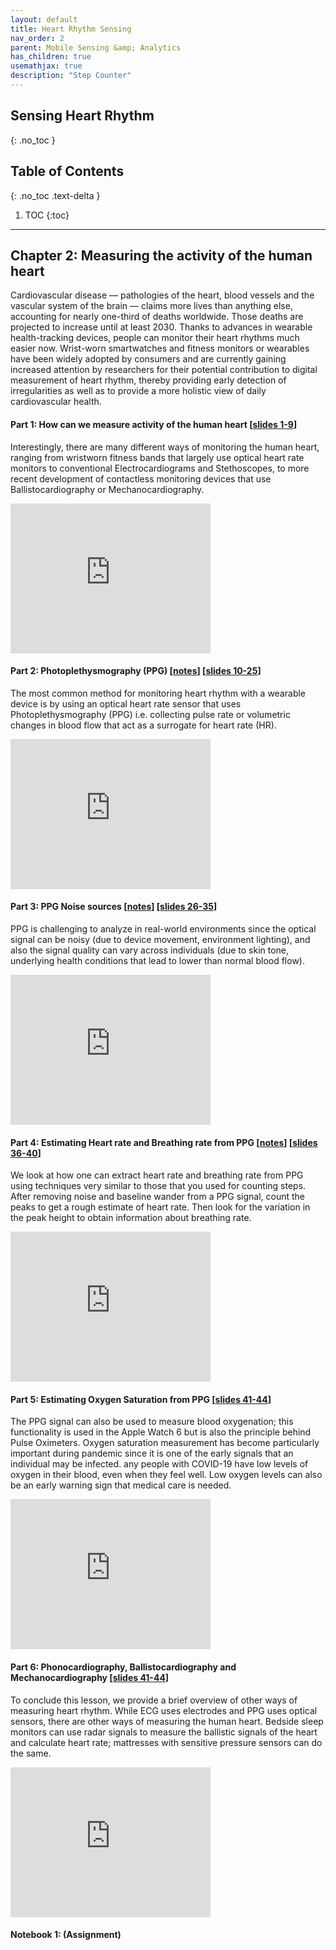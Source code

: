 ```yaml
---
layout: default
title: Heart Rhythm Sensing
nav_order: 2
parent: Mobile Sensing &amp; Analytics
has_children: true
usemathjax: true
description: "Step Counter"
---
```

## Sensing Heart Rhythm
{: .no_toc }

## Table of Contents
{: .no_toc .text-delta }

1. TOC
{:toc}
---

## Chapter 2: Measuring the activity of the human heart 

Cardiovascular disease — pathologies of the heart, blood vessels and the vascular system of the brain — claims more lives than anything else, accounting for nearly one-third of deaths worldwide. Those deaths are projected to increase until at least 2030. Thanks to advances in wearable health-tracking devices, people can monitor their heart rhythms much easier now. Wrist-worn smartwatches and fitness monitors or wearables have been widely adopted by consumers and are currently gaining increased attention by researchers for their potential contribution to digital measurement of heart rhythm, thereby providing early detection of irregularities as well as to provide a more holistic view of daily cardiovascular health.

#### Part 1:  How can we measure activity of the human heart [[slides 1-9](https://drive.google.com/file/d/0Bw0KEeNzOgzFLWpBMnV5cHNCYzA/view?usp=sharing&resourcekey=0-wID7JSxr1I4jmcmoAzvfgw)]

Interestingly, there are many different ways of monitoring the human heart, ranging from wristworn fitness bands that largely use optical heart rate monitors to conventional Electrocardiograms and Stethoscopes, to more recent development of contactless monitoring devices that use Ballistocardiography or Mechanocardiography.

<iframe width="320" height="240" src="https://www.youtube.com/embed/1rDx3fZXjXQ" title="YouTube video player" frameborder="0" allow="accelerometer; autoplay; clipboard-write; encrypted-media; gyroscope; picture-in-picture" allowfullscreen></iframe>

#### Part 2: Photoplethysmography (PPG) [[notes](ch4-ppg.html)] [[slides 10-25](https://drive.google.com/file/d/0Bw0KEeNzOgzFLWpBMnV5cHNCYzA/view?usp=sharing&resourcekey=0-wID7JSxr1I4jmcmoAzvfgw)]

The most common method for monitoring heart rhythm with a wearable device is by using an optical heart rate sensor that uses Photoplethysmography (PPG) i.e. collecting pulse rate or volumetric changes in blood flow that act as a surrogate for heart rate (HR).

<iframe width="320" height="240" src="https://www.youtube.com/embed/t00XbGrDQAk" title="YouTube video player" frameborder="0" allow="accelerometer; autoplay; clipboard-write; encrypted-media; gyroscope; picture-in-picture" allowfullscreen></iframe>

#### Part 3: PPG Noise sources [[notes](ch4-ppg.html)] [[slides 26-35](https://drive.google.com/file/d/0Bw0KEeNzOgzFLWpBMnV5cHNCYzA/view?usp=sharing&resourcekey=0-wID7JSxr1I4jmcmoAzvfgw)]

PPG is challenging to analyze in real-world environments since the optical signal can be noisy (due to device movement, environment lighting), and also the signal quality can vary across individuals (due to skin tone, underlying health conditions that lead to lower than normal blood flow).

<iframe width="320" height="240" src="https://www.youtube.com/embed/OG6PixUimm4" title="YouTube video player" frameborder="0" allow="accelerometer; autoplay; clipboard-write; encrypted-media; gyroscope; picture-in-picture" allowfullscreen></iframe>

#### Part 4: Estimating Heart rate and Breathing rate from PPG [[notes](ch4-ecg-ppg-analysis.html)] [[slides 36-40](https://drive.google.com/file/d/0Bw0KEeNzOgzFLWpBMnV5cHNCYzA/view?usp=sharing&resourcekey=0-wID7JSxr1I4jmcmoAzvfgw)]

We look at how one can extract heart rate and breathing rate from PPG using techniques very similar to those that you used for counting steps. After removing noise and baseline wander from a PPG signal, count the peaks to get a rough estimate of heart rate. Then look for the variation in the peak height to obtain information about breathing rate.

<iframe width="320" height="240" src="https://www.youtube.com/embed/yaiwkc_YeVQ" title="YouTube video player" frameborder="0" allow="accelerometer; autoplay; clipboard-write; encrypted-media; gyroscope; picture-in-picture" allowfullscreen></iframe>

#### Part 5: Estimating Oxygen Saturation from PPG [[slides 41-44](https://drive.google.com/file/d/0Bw0KEeNzOgzFLWpBMnV5cHNCYzA/view?usp=sharing&resourcekey=0-wID7JSxr1I4jmcmoAzvfgw)]

The PPG signal can also be used to measure blood oxygenation; this functionality is used in the Apple Watch 6 but is also the principle behind Pulse Oximeters. Oxygen saturation measurement has become particularly important during pandemic since it is one of the early signals that an individual may be infected. any people with COVID-19 have low levels of oxygen in their blood, even when they feel well. Low oxygen levels can also be an early warning sign that medical care is needed. 

<iframe width="320" height="240" src="https://www.youtube.com/embed/jGXN7MGAJn8" title="YouTube video player" frameborder="0" allow="accelerometer; autoplay; clipboard-write; encrypted-media; gyroscope; picture-in-picture" allowfullscreen></iframe>

#### Part 6: Phonocardiography, Ballistocardiography and Mechanocardiography [[slides 41-44](https://drive.google.com/file/d/0Bw0KEeNzOgzFLWpBMnV5cHNCYzA/view?usp=sharing&resourcekey=0-wID7JSxr1I4jmcmoAzvfgw)]

To conclude this lesson, we provide a brief overview of other ways of measuring heart rhythm. While ECG uses electrodes and PPG uses optical sensors, there are other ways of measuring the human heart. Bedside sleep monitors can use radar signals to measure the ballistic signals of the heart and calculate heart rate; mattresses with sensitive pressure sensors can do the same.

<iframe width="320" height="240" src="https://www.youtube.com/embed/13II_ibiQig" title="YouTube video player" frameborder="0" allow="accelerometer; autoplay; clipboard-write; encrypted-media; gyroscope; picture-in-picture" allowfullscreen></iframe>

#### Notebook 1:  (Assignment)

